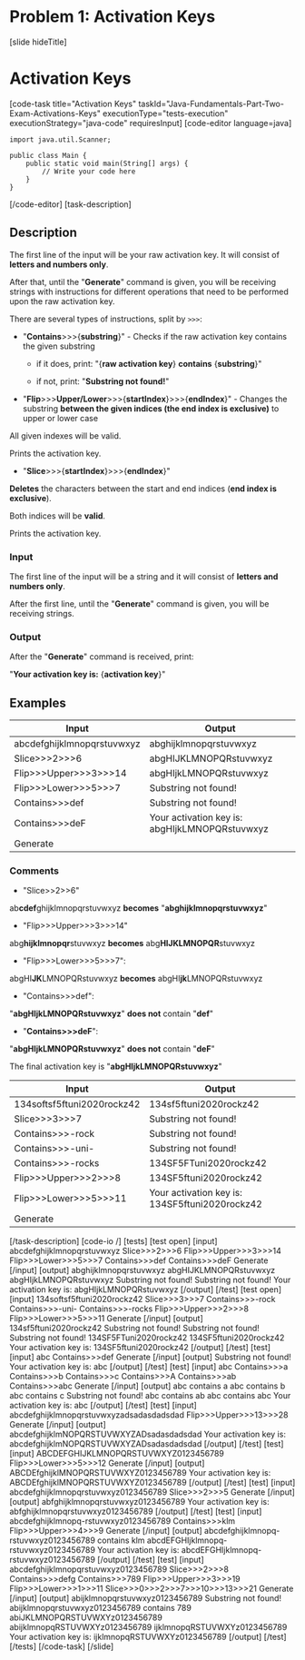 # Problem 1: Activation Keys
[slide hideTitle]
# Activation Keys
[code-task title="Activation Keys" taskId="Java-Fundamentals-Part-Two-Exam-Activations-Keys" executionType="tests-execution" executionStrategy="java-code" requiresInput]
[code-editor language=java]
```
import java.util.Scanner;

public class Main {
    public static void main(String[] args) {
        // Write your code here
    }
}
```
[/code-editor]
[task-description]
## Description

The first line of the input will be your raw activation key. It will consist of **letters and numbers only**.

After that, until the "**Generate**" command is given, you will be receiving strings with instructions for different operations that need to be performed upon the raw activation key.

There are several types of instructions, split by `>>>`:

* "**Contains**\>\>\>\{**substring**\}" - Checks if the raw activation key contains the given substring

  - if it does, print: "\{**raw activation key**\} **contains** \{**substring**\}"

  - if not, print: "**Substring not found!**"

* "**Flip**\>\>\>**Upper/Lower**\>\>\>\{**startIndex**\}\>\>\>\{**endIndex**\}" - Changes the substring **between the given indices (the end index is exclusive)** to upper or lower case

All given indexes will be valid.

Prints the activation key.

- "**Slice**\>\>\>\{**startIndex**\}\>\>\>\{**endIndex**\}"

**Deletes** the characters between the start and end indices (**end index is exclusive**).

Both indices will be **valid**.

Prints the activation key.

### Input

The first line of the input will be a string and it will consist of **letters and numbers only**.

After the first line, until the "**Generate**" command is given, you will be receiving strings.

### Output

After the "**Generate**"  command is received, print:

"**Your activation key is:** \{**activation key**\}"

## Examples
| **Input** | **Output** |
| --- | --- |
| abcdefghijklmnopqrstuvwxyz | abghijklmnopqrstuvwxyz |
| Slice\>\>\>2\>\>\>6 | abgHIJKLMNOPQRstuvwxyz |
| Flip\>\>\>Upper\>\>\>3\>\>\>14 | abgHIjkLMNOPQRstuvwxyz |
| Flip\>\>\>Lower\>\>\>5\>\>\>7 | Substring not found! |
| Contains\>\>\>def | Substring not found! |
| Contains\>\>\>deF | Your activation key is: abgHIjkLMNOPQRstuvwxyz |
| Generate |  |

### Comments

* "Slice>>2>>6"

ab**cdef**ghijklmnopqrstuvwxyz **becomes** "**abghijklmnopqrstuvwxyz**"

* "Flip\>\>\>Upper\>\>\>3\>\>\>14"

abg**hijklmnopqr**stuvwxyz **becomes** abg**HIJKLMNOPQR**stuvwxyz

* "Flip\>\>\>Lower\>\>\>5\>\>\>7":

abgHI**JK**LMNOPQRstuvwxyz **becomes** abgHI**jk**LMNOPQRstuvwxyz

* "Contains\>\>\>def":

"**abgHIjkLMNOPQRstuvwxyz**" **does not** contain "**def**"

* "**Contains>>>deF**":

"**abgHIjkLMNOPQRstuvwxyz**" **does not** contain "**deF**"

The final activation key is "**abgHIjkLMNOPQRstuvwxyz**"

| **Input** | **Output** |
| --- | --- |
| 134softsf5ftuni2020rockz42 | 134sf5ftuni2020rockz42 |
| Slice\>\>\>3\>\>\>7 | Substring not found! |
| Contains\>\>\>-rock | Substring not found! |
| Contains\>\>\>-uni- | Substring not found! |
| Contains\>\>\>-rocks | 134SF5FTuni2020rockz42 |
| Flip\>\>\>Upper\>\>\>2\>\>\>8 | 134SF5ftuni2020rockz42 |
| Flip\>\>\>Lower\>\>\>5\>\>\>11 | Your activation key is: 134SF5ftuni2020rockz42 |
| Generate |  |

[/task-description]
[code-io /]
[tests]
[test open]
[input]
abcdefghijklmnopqrstuvwxyz
Slice\>\>\>2\>\>\>6
Flip\>\>\>Upper\>\>\>3\>\>\>14
Flip\>\>\>Lower\>\>\>5\>\>\>7
Contains\>\>\>def
Contains\>\>\>deF
Generate
[/input]
[output]
abghijklmnopqrstuvwxyz
abgHIJKLMNOPQRstuvwxyz
abgHIjkLMNOPQRstuvwxyz
Substring not found!
Substring not found!
Your activation key is: abgHIjkLMNOPQRstuvwxyz
[/output]
[/test]
[test open]
[input]
134softsf5ftuni2020rockz42
Slice\>\>\>3\>\>\>7
Contains\>\>\>-rock
Contains\>\>\>-uni-
Contains\>\>\>-rocks
Flip\>\>\>Upper\>\>\>2\>\>\>8
Flip\>\>\>Lower\>\>\>5\>\>\>11
Generate
[/input]
[output]
134sf5ftuni2020rockz42
Substring not found!
Substring not found!
Substring not found!
134SF5FTuni2020rockz42
134SF5ftuni2020rockz42
Your activation key is: 134SF5ftuni2020rockz42
[/output]
[/test]
[test]
[input]
abc
Contains\>\>\>def
Generate
[/input]
[output]
Substring not found!
Your activation key is: abc
[/output]
[/test]
[test]
[input]
abc
Contains\>\>\>a
Contains\>\>\>b
Contains\>\>\>c
Contains\>\>\>A
Contains\>\>\>ab
Contains\>\>\>abc
Generate
[/input]
[output]
abc contains a
abc contains b
abc contains c
Substring not found!
abc contains ab
abc contains abc
Your activation key is: abc
[/output]
[/test]
[test]
[input]
abcdefghijklmnopqrstuvwxyzadsadasdadsdad
Flip\>\>\>Upper\>\>\>13\>\>\>28
Generate
[/input]
[output]
abcdefghijklmNOPQRSTUVWXYZADsadasdadsdad
Your activation key is: abcdefghijklmNOPQRSTUVWXYZADsadasdadsdad
[/output]
[/test]
[test]
[input]
ABCDEFGHIJKLMNOPQRSTUVWXYZ0123456789
Flip\>\>\>Lower\>\>\>5\>\>\>12
Generate
[/input]
[output]
ABCDEfghijklMNOPQRSTUVWXYZ0123456789
Your activation key is: ABCDEfghijklMNOPQRSTUVWXYZ0123456789
[/output]
[/test]
[test]
[input]
abcdefghijklmnopqrstuvwxyz0123456789
Slice\>\>\>2\>\>\>5
Generate
[/input]
[output]
abfghijklmnopqrstuvwxyz0123456789
Your activation key is: abfghijklmnopqrstuvwxyz0123456789
[/output]
[/test]
[test]
[input]
abcdefghijklmnopq-rstuvwxyz0123456789
Contains\>\>\>klm
Flip\>\>\>Upper\>\>\>4\>\>\>9
Generate
[/input]
[output]
abcdefghijklmnopq-rstuvwxyz0123456789 contains klm
abcdEFGHIjklmnopq-rstuvwxyz0123456789
Your activation key is: abcdEFGHIjklmnopq-rstuvwxyz0123456789
[/output]
[/test]
[test]
[input]
abcdefghijklmnopqrstuvwxyz0123456789
Slice\>\>\>2\>\>\>8
Contains\>\>\>defg
Contains\>\>\>789
Flip\>\>\>Upper\>\>\>3\>\>\>19
Flip\>\>\>Lower\>\>\>1\>\>\>11
Slice\>\>\>0\>\>\>2\>\>\>7\>\>\>10\>\>\>13\>\>\>21
Generate
[/input]
[output]
abijklmnopqrstuvwxyz0123456789
Substring not found!
abijklmnopqrstuvwxyz0123456789 contains 789
abiJKLMNOPQRSTUVWXYz0123456789
abijklmnopqRSTUVWXYz0123456789
ijklmnopqRSTUVWXYz0123456789
Your activation key is: ijklmnopqRSTUVWXYz0123456789
[/output]
[/test]
[/tests]
[/code-task]
[/slide]
